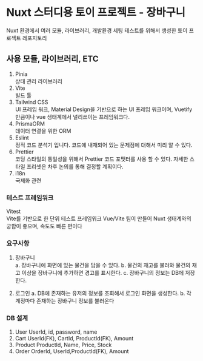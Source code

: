 # Nuxt 스터디용 토이 프로젝트 - 장바구니
Nuxt 환경에서 여러 모듈, 라이브러리, 개발환경 세팅 테스트를 위해서 생성한 토이 프로젝트 레포지토리

## 사용 모듈, 라이브러리, ETC
1. Pinia  
상태 관리 라이브러리
2. Vite  
빌드 툴
3. Tailwind CSS  
UI 프레임 워크, Material Design을 기반으로 하는 UI 프레임 워크이며, Vuetify 만큼이나 vue 생태계에서 널리쓰이는 프레임워크다.
4. PrismaORM  
데이터 연결을 위한 ORM
5. Eslint  
정적 코드 분석기 입니다. 코드에 내재되어 있는 문제점에 대해서 미리 알 수 있다.
6. Prettier  
코딩 스타일의 통일성을 위해서 Prettier 코드 포맷터를 사용 할 수 있다.
자세한 스타일 프리셋은 차후 논의를 통해 결정할 계획이다.
7. i18n  
국제화 관련

### 테스트 프레임워크
Vitest  
Vite를 기반으로 한 단위 테스트 프레임워크 Vue/Vite 팀이 만들어 Nuxt 생태계와의 궁합이 좋으며, 속도도 빠른 편이다

### 요구사항
1. 장바구니  
    a. 장바구니에 화면에 있는 물건을 담을 수 있다.
    b. 물건의 재고를 불러와 물건의 재고 이상을 장바구니에 추가하면 경고를 표시한다.
    c. 장바구니의 정보는 DB에 저장한다.
    
2. 로그인
    a. DB에 존재하는 유저의 정보를 조회해서 로그인 화면을 생성한다.
    b. 각 계정마다 존재하는 장바구니 정보를 불러온다

### DB 설계
1. User
    UserId, id, password, name
2. Cart
    UserId(FK), CartId, ProductId(FK), Amount
3. Product
    ProductId, Name, Price, Stock
4. Order
    OrderId, UserId,ProductId(FK), Amount 